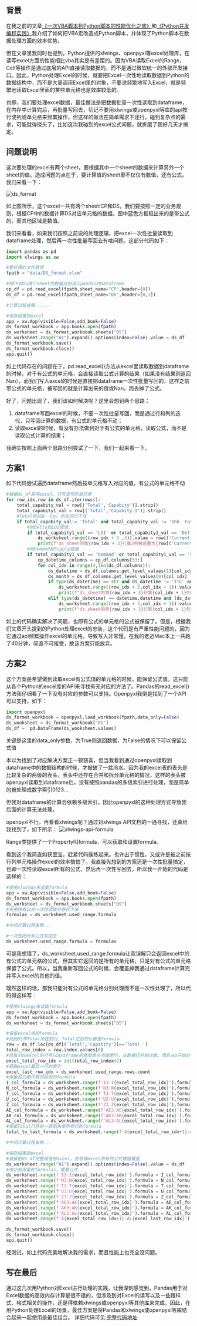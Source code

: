 ## **背景**

在我之前的文章[《一次VBA脚本到Python脚本的性能优化之旅》](https://github.com/xiaoyuge/Tech-Notes/blob/main/Python/%E4%B8%80%E6%AC%A1vba%E8%84%9A%E6%9C%AC%E5%88%B0python%E8%84%9A%E6%9C%AC%E7%9A%84%E6%80%A7%E8%83%BD%E4%BC%98%E5%8C%96%E4%B9%8B%E6%97%85.md)和[《Python并发编程实践》](https://github.com/xiaoyuge/Tech-Notes/blob/main/Python/Python%E5%B9%B6%E5%8F%91%E7%BC%96%E7%A8%8B%E5%AE%9E%E8%B7%B5.md)我介绍了如何把VBA宏改造成Python脚本，并体现了Python脚本在数据处理方面的效率优势。

但在文章里我同时也提到，Python提供的xlwings、openpyxl等excel处理库，在读写excel方面的性能相比vba其实是有差距的。因为VBA读取Excel的Range，Cell等操作是通过底层的API直接读取数据的，而不是通过微软统一的外部开发接口。因此，Python处理Excel的时候，就要把Excel一次性地读取数据到Python的数据结构中，而不是大量调用Excel里的对象，不要说频繁地写入Excel，就是频繁地读取Excel里面的某些单元格也是效率较低的。

也即，我们要处理excel数据，最佳做法是把数据批量一次性读取到dataframe，在内存中计算完后，再批量写回去，切记不要用xlwings或openpyxl等库的api按行或列或单元格来频繁操作，但这样的做法在简单需求下还行，碰到复杂点的需求，可能就得挠头了，比如这次我碰到的excel公式问题，就折磨了我好几天才搞定。

## **问题说明**

这次要处理的excel有两个sheet，要根据其中一个sheet的数据来计算另外一个sheet的值。造成问题的点在于，要计算值的sheet里不仅仅有数值，还有公式。我们来看一下：

![ds_format](https://github.com/xiaoyuge/Tech-Notes/blob/main/Python/resources/DS_format.png)

如上图所示，这个excel一共有两个sheet:CP和DS，我们要按照一定的业务规则，根据CP中的数据计算DS对应单元格的数据。图中蓝色方框框出来的是带公式的，而其他区域是数值。

我们来看看，如果我们按照之前说的处理逻辑，把excel一次性批量读取到dataframe处理，然后再一次性批量写回去有啥问题。这部分代码如下：

```Python
import pandas as pd
import xlwings as xw

#要处理的文件路径
fpath = "data/DS_format.xlsm"

#把CP和DS两个sheet的数据分别读入pandas的dataframe
cp_df = pd.read_excel(fpath,sheet_name="CP",header=[0])
ds_df = pd.read_excel(fpath,sheet_name="DS",header=[0,1])

#计算过程省略......

#保存结果到excel       
app = xw.App(visible=False,add_book=False)
ds_format_workbook = app.books.open(fpath)
ds_worksheet = ds_format_workbook.sheets["DS"]
ds_worksheet.range("A1").expand().options(index=False).value = ds_df 
ds_format_workbook.save()
ds_format_workbook.close()
app.quit()
```

如上代码存在的问题在于，pd.read_excel()方法从excel里读取数据到dataframe的时候，对于有公式的单元格，会直接读取公式计算的结果（如果没有结果则返回Nan），而我们写入excel的时候是直接把dataframe一次性批量写回的，这样之前带公式的单元格，被写回的就是计算出来的值或Nan，而丢掉了公式。

好了，问题出现了，我们该如何解决呢？这里会想到两个思路：

1. dataframe写回excel的时候，不要一次性批量写回，而是通过行和列的迭代，只写回计算的数据，有公式的单元格不动；
2. 读取excel的时候，有没有办法做到对于有公式的单元格，读取公式，而不是读取公式计算的结果；

我确实按照上面两个思路分别尝试了一下，我们一起来看一下。

## **方案1**

如下代码尝试遍历dataframe然后按单元格写入对应的值，有公式的单元格不动

```Python
#根据ds_df来写excel，只写该写的单元格
for row_idx,row in ds_df.iterrows():
    total_capabity_val = row[('Total','Capabity')].strip()
    total_capabity1_val = row[('Total','Capabity.1')].strip()
    #Total和1Gb  Eqv.所在的行不写
    if total_capabity_val!= 'Total' and total_capabity_val != '1Gb  Eqv.':
        #给Delta和LOI赋值
        if total_capabity1_val == 'LOI' or total_capabity1_val == 'Delta':
            ds_worksheet.range((row_idx + 3 ,3)).value = row[('Current week','BOH')]
            print(f"ds_sheet的第{row_idx + 3}行第3列被设置为{row[('Current week','BOH')]}") 
        #给Demand和Supply赋值
        if total_capabity1_val == 'Demand' or total_capabity1_val == 'Supply':
            cp_datetime_columns = cp_df.columns[53:]
            for col_idx in range(4,len(ds_df.columns)):
                ds_datetime = ds_df.columns.get_level_values(1)[col_idx]
                ds_month = ds_df.columns.get_level_values(0)[col_idx]
                if type(ds_datetime) == str and ds_datetime != 'TTL' and ds_datetime != 'Total' and (ds_datetime in cp_datetime_columns):
                    ds_worksheet.range((row_idx + 3,col_idx + 1)).value = row[(f'{ds_month}',f'{ds_datetime}')]
                    print(f"ds_sheet的第{row_idx + 3}行第{col_idx + 1}列被设置为{row[(f'{ds_month}',f'{ds_datetime}')]}") 
                elif type(ds_datetime) == datetime.datetime and (ds_datetime in cp_datetime_columns):
                    ds_worksheet.range((row_idx + 3,col_idx + 1)).value = row[(f'{ds_month}',ds_datetime)]     
                    print(f"ds_sheet的第{row_idx + 3}行第{col_idx + 1}列被设置为{row[(f'{ds_month}',ds_datetime)]}")   
```

如上的代码确实解决了问题，也即有公式的单元格的公式被保留了。但是，根据我们文章开头提到的Python处理excel的忠告，这个代码是有严重性能问题的，因为它通过api频繁操作excel的单元格，导致写入非常慢，在我的老迈Mac本上一共跑了40分钟，简直不可接受，故该方案只能放弃。

## **方案2**

这个方案是希望做到读取excel有公式值的单元格的时候，能保留公式值。这只能从各个Python的excel库的API来寻找有无对应的方法了。Pandas的read_excel()方法我仔细看了一下没有对应的参数可以支持。Openpyxl我倒是找到了一个API可以支持，如下：

```Python
import openpyxl
ds_format_workbook = openpyxl.load_workbook(fpath,data_only=False)
ds_wooksheet = ds_format_workbook['DS']
ds_df =  pd.DataFrame(ds_wooksheet.values)
```

关键是这里的data_only参数，为True则返回数据，为False的情况下可以保留公式值

本以为找到了对应解决方案正一顿窃喜，但当我看到通过openpyxl读取到dataframe中的数据结构的时候，才被破了一盆冷水。因为我的excel表的表头是比较复杂的两级的表头，表头中还存在合并和拆分单元格的情况，这样的表头被openpyxl读取到dataframe后，没有按照pandas的多级索引进行处理，而是简单的被处理成数字索引0123...

但我对dataframe的计算会依赖多级索引，因此openpyxl的这种处理方式导致我后面的计算无法处理。

openpyxl不行，再看看xlwings呢？通过对xlwings API文档的一通寻找，还真给我找到了，如下所示：
![xlwings-api-formula](https://github.com/xiaoyuge/Tech-Notes/blob/main/Python/resources/xlwings-api-formula)

Range类提供了一个Property叫formula，可以获取和设置formula。

看到这个我简直如获至宝，赶紧代码操练起来。也许出于惯性，又或许是被之前按行列单元格操作excel的效率搞怕了，我直接先想到的方案还是一次性批量搞定，也即一次性读取excel所有的公式，然后再一次性写回去，所以我一开始的代码是这样的：

```Python
#使用xlwings来读取formula
app = xw.App(visible=False,add_book=False)
ds_format_workbook = app.books.open(fpath)
ds_worksheet = ds_format_workbook.sheets["DS"]
#先把所有公式一次性读取并保存下来
formulas = ds_worksheet.used_range.formula

#中间计算过程省略...

#一次性把所有公式写回去
ds_worksheet.used_range.formula = formulas 
```

可是我想错了，ds_worksheet.used_range.formula让我误解只会返回excel中的有公式的单元格的公式，但其实它返回的是所有的单元格，只是对有公式的单元格保留了公式。所以，当我重新写回公式的时候，会覆盖掉我通过dataframe计算完并写入excel的其他的值。

既然这样的话，那我只能对有公式的单元格分别处理而不是一次性处理了，所以代码得这样写：

```Python
#使用xlwings来读取formula
app = xw.App(visible=False,add_book=False)
ds_format_workbook = app.books.open(fpath)
ds_worksheet = ds_format_workbook.sheets["DS"]

#保留excel中的formula
#找到DS中Total所在的行，Total之后的行都是formula
row = ds_df.loc[ds_df[('Total','Capabity')]=='Total ']
total_row_index = row.index.values[0]
#获取对应excel的行号(dataframe把两层表头当做索引，从数据行开始计数，而且从0开始计数。excel从表头就开始计数，而且从1开始计数)
excel_total_row_idx = int(total_row_index+2)
#获取excel最后一行的索引
excel_last_row_idx = ds_worksheet.used_range.rows.count
#保留按日期计算的各列的formula
I_col_formula = ds_worksheet.range(f'I3:I{excel_total_row_idx}').formula
N_col_formula = ds_worksheet.range(f'N3:N{excel_total_row_idx}').formula
T_col_formula = ds_worksheet.range(f'T3:T{excel_total_row_idx}').formula
U_col_formula = ds_worksheet.range(f'U3:U{excel_total_row_idx}').formula
Z_col_formula = ds_worksheet.range(f'Z3:Z{excel_total_row_idx}').formula
AE_col_formula = ds_worksheet.range(f'AE3:AE{excel_total_row_idx}').formula
AK_col_formula = ds_worksheet.range(f'AK3:AK{excel_total_row_idx}').formula
AL_col_formula = ds_worksheet.range(f'AL3:AL{excel_total_row_idx}').formula
#保留Total行开始一直到末尾所有行的formula
total_to_last_formula = ds_worksheet.range(f'A{excel_total_row_idx+1}:AL{excel_last_row_idx}').formula

#中间计算过程省略...

#保存结果到excel                 
#直接把ds_df完整赋值给excel，会导致excel原有的公式被值覆盖
ds_worksheet.range("A1").expand().options(index=False).value = ds_df 
#用之前保留的formulas，重置公式
ds_worksheet.range(f'I3:I{excel_total_row_idx}').formula = I_col_formula
ds_worksheet.range(f'N3:N{excel_total_row_idx}').formula = N_col_formula
ds_worksheet.range(f'T3:T{excel_total_row_idx}').formula = T_col_formula
ds_worksheet.range(f'U3:U{excel_total_row_idx}').formula = U_col_formula
ds_worksheet.range(f'Z3:Z{excel_total_row_idx}').formula = Z_col_formula
ds_worksheet.range(f'AE3:AE{excel_total_row_idx}').formula = AE_col_formula
ds_worksheet.range(f'AK3:AK{excel_total_row_idx}').formula = AK_col_formula
ds_worksheet.range(f'AL3:AL{excel_total_row_idx}').formula = AL_col_formula
ds_worksheet.range(f'A{excel_total_row_idx+1}:AL{excel_last_row_idx}').formula = total_to_last_formula

ds_format_workbook.save()
ds_format_workbook.close()
app.quit()
```

经测试，如上代码完美地解决我的需求，而且性能上也完全没问题。

## **写在最后**

通过这几次用Python对Excel进行处理的实践，让我深刻感觉到，Pandas用于对Excel数据的高效内存计算是很不错的，但涉及到对Excel的读写以及一些跟样式、格式相关的操作，还是得依赖xlwings或openpyxl等其他库来完成，因此，在用Python处理Excel的场景，最佳方案是将Pandas和xlwings或openpyxl等库结合起来一起使用是最佳组合。
详细代码可见:[完整代码地址](https://github.com/xiaoyuge/kingfish-python)
